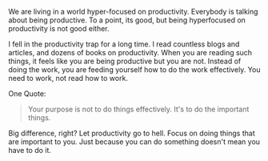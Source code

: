We are living in a world hyper-focused on productivity. Everybody is talking about being productive. To a point, its good, but being hyperfocused on productivity is not good either.

I fell in the productivity trap for a long time. I read countless blogs and articles, and dozens of books on productivity. When you are reading such things, it feels like you are being productive but you are not. Instead of doing the work, you are feeding yourself how to do the work effectively. You need to work, not read how to work.

One Quote:
> Your purpose is not to do things effectively. It's to do the important things. 

Big difference, right? Let productivity go to hell. Focus on doing things that are important to you. Just because you can do something doesn't mean you have to do it. 





